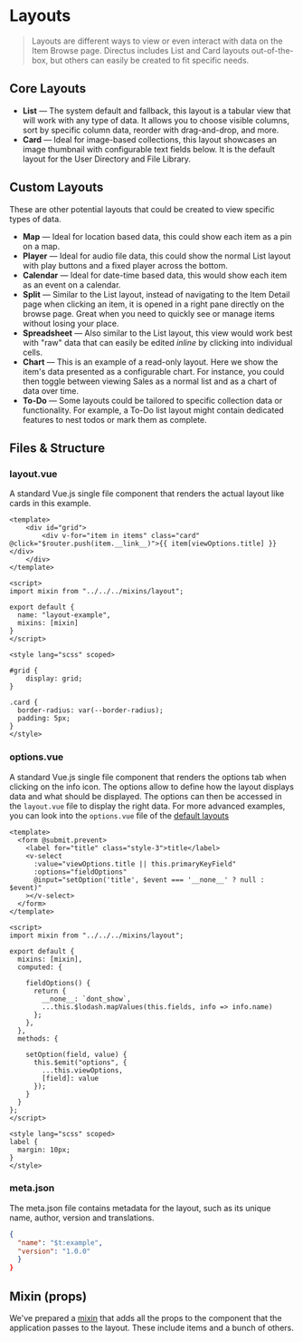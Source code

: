 # Layouts

> Layouts are different ways to view or even interact with data on the Item Browse page. Directus includes List and Card layouts out-of-the-box, but others can easily be created to fit specific needs.

## Core Layouts

* **List** — The system default and fallback, this layout is a tabular view that will work with any type of data. It allows you to choose visible columns, sort by specific column data, reorder with drag-and-drop, and more.
* **Card** — Ideal for image-based collections, this layout showcases an image thumbnail with configurable text fields below. It is the default layout for the User Directory and File Library.

## Custom Layouts

These are other potential layouts that could be created to view specific types of data.

* **Map** — Ideal for location based data, this could show each item as a pin on a map.
* **Player** — Ideal for audio file data, this could show the normal List layout with play buttons and a fixed player across the bottom.
* **Calendar** — Ideal for date-time based data, this would show each item as an event on a calendar.
* **Split** — Similar to the List layout, instead of navigating to the Item Detail page when clicking an item, it is opened in a right pane directly on the browse page. Great when you need to quickly see or manage items without losing your place.
* **Spreadsheet** — Also similar to the List layout, this view would work best with "raw" data that can easily be edited _inline_ by clicking into individual cells.
* **Chart** — This is an example of a read-only layout. Here we show the item's data presented as a configurable chart. For instance, you could then toggle between viewing Sales as a normal list and as a chart of data over time.
* **To-Do** — Some layouts could be tailored to specific collection data or functionality. For example, a To-Do list layout might contain dedicated features to nest todos or mark them as complete.

## Files & Structure

### layout.vue

A standard Vue.js single file component that renders the actual layout like cards in this example.

```vue
<template>
	<div id="grid">
		<div v-for="item in items" class="card" @click="$router.push(item.__link__)">{{ item[viewOptions.title] }}</div>
	</div>
</template>

<script>
import mixin from "../../../mixins/layout";

export default {
  name: "layout-example",
  mixins: [mixin]
}
</script>

<style lang="scss" scoped>

#grid {
	display: grid;
}

.card {
  border-radius: var(--border-radius);
  padding: 5px;
}
</style>
```

### options.vue

A standard Vue.js single file component that renders the options tab when clicking on the info icon. The options allow to define how the layout displays data and what should be displayed. The options can then be accessed in the `layout.vue` file to display the right data.
For more advanced examples, you can look into the `options.vue` file of the [default layouts](https://github.com/directus/api/tree/master/extensions/core/layouts)

```vue
<template>
  <form @submit.prevent>
    <label for="title" class="style-3">title</label>
    <v-select
      :value="viewOptions.title || this.primaryKeyField"
      :options="fieldOptions"
      @input="setOption('title', $event === '__none__' ? null : $event)"
    ></v-select>
  </form>
</template>

<script>
import mixin from "../../../mixins/layout";

export default {
  mixins: [mixin],
  computed: {

    fieldOptions() {
      return {
      	__none__: `dont_show`,
        ...this.$lodash.mapValues(this.fields, info => info.name)
      };
    },
  },
  methods: {

    setOption(field, value) {
      this.$emit("options", {
        ...this.viewOptions,
        [field]: value
      });
    }
  }
};
</script>

<style lang="scss" scoped>
label {
  margin: 10px;
}
</style>
```

### meta.json

The meta.json file contains metadata for the layout, such as its unique name, author, version and translations.

```json
{
  "name": "$t:example",
  "version": "1.0.0"
  }
}
```

## Mixin (props)

We've prepared a [mixin](https://github.com/directus/extension-toolkit/blob/master/mixins/layout.js) that adds all the props to the component that the application passes to the layout. These include items and a bunch of others.
